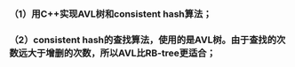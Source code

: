 ### （1）用C++实现AVL树和consistent hash算法；
### （2）consistent hash的查找算法，使用的是AVL树。由于查找的次数远大于增删的次数，所以AVL比RB-tree更适合；
